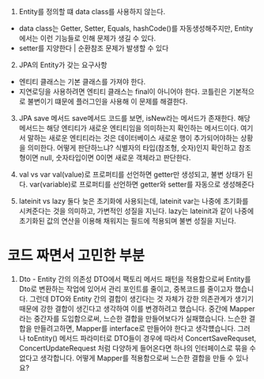1. Entity를 정의할 떄 data class를 사용하지 않는다.
- data class는 Getter, Setter, Equals, hashCode()를 자동생성해주지만, Entity에서는 이런 기능들로 인해 문제가 생길 수 있다.
- setter를 지양한다 | 순환참조 문제가 발생할 수 있다

2. JPA의 Entity가 갖는 요구사항
- 엔티티 클래스는 기본 클래스를 가져야 한다.
- 지연로딩을 사용하려면 엔티티 클래스는 final이 아니어야 한다.
코틀린은 기본적으로 불변이기 떄문에 플러그인을 사용해 이 문제를 해결한다.

3. JPA save 메서드
save메서드 코드를 보면, isNew라는 메서드가 존재한다.
해당 메서드는 해당 엔티티가 새로운 엔티티임을 의미하는지 확인하는 메서드이다.
여기서 말하는 새로운 엔티티라는 것은 데이터베이스 새로운 행이 추가되어야하는 상황을 의미한다.
어떻게 판단하느냐? 식별자의 타입(참조형, 숫자)인지 확인하고 참조형이면 null, 숫자타입이면 0이면 새로운 객체라고 판단한다.

4. val vs var
val(value)로 프로퍼티를 선언하면 getter만 생성되고, 불변 상태가 된다.
var(variable)로 프로퍼티를 선언하면 getter와 setter를 자동으로 생성해준다

5. lateinit vs lazy
둘다 늦은 초기화에 사용되는데, lateinit var는 나중에 초기화를 시켜준다는 것을 의미하고, 가변적인 성질을 지닌다.
lazy는 lateinit과 같이 나중에 초기화된 값의 연산을 이용해 채워지는 필드에 적용되며 불변 성질을 지닌다.



# 코드 짜면서 고민한 부분
1. Dto - Entity 간의 의존성
DTO에서 팩토리 메서드 패턴을 적용함으로써 Entity를 Dto로 변환하는 작업에 있어서 관리 포인트를 줄이고, 중복코드를 줄이고자 했습니다.
그런데 DTO와 Entity 간의 결합이 생긴다는 것 자체가 강한 의존관계가 생기기때문에 강한 결합이 생긴다고 생각하여 이를 변경하려고 했습니다.
중간에 Mapper라는 중간자를 도입함으로써, 느슨한 결합을 만들어보다가 실패했습니다.
느슨한 결합을 만들려고하면, Mapper를 interface로 만들어야 한다고 생각헀습니다. 그러나 toEntity() 메서드 파라미터로 DTO들이 경우에 따라서
ConcertSaveRequset, ConcertUpdateRequest 처럼 다양하게 들어온다면 하나의 인터페이스로 묶을 수 없다고 생각합니다.
어떻게 Mapper를 적용함으로써 느슨한 결합을 만들 수 있나요?


